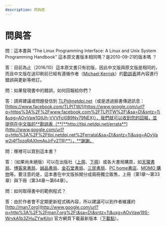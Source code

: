 ```yaml
---
description: 問與答
---
```


# 問與答

問：這本書與 “The Linux Programming Interface: A Linux and Unix System Programming Handbook” 這本原文書版本相同嗎？是2010-09-21的版本嗎 ？

答：目前為止（2016/10）這本原文書只有初版，因此中文版與原文版是相同的，而且中文版在送印刷前已經有遵循作者（[Michael Kerrisk](http://www.google.com/url?q=http%3A%2F%2Fman7.org%2F\&sa=D\&sntz=1\&usg=AOvVaw19S-WrykA1b3ZHuZYwKjIo)）的[勘誤表](http://www.google.com/url?q=http%3A%2F%2Fman7.org%2Ftlpi%2Ferrata%2Findex.html\&sa=D\&sntz=1\&usg=AOvVaw1eS-6qiKHnpJaSl9690c9W)將內容進行錯誤與更新等修訂。

問：如果發現書中的錯誤，如何回報給你們？

答：請將建議或問題發信到 TLPI@netdpi.net（或是透過臉書傳遞訊息：[https://www.facebook.com/TLPITW/](https://www.google.com/url?q=https%3A%2F%2Fwww.facebook.com%2FTLPITW%2F\&sa=D\&sntz=1\&usg=AOvVaw1GtUh-VVVFcI0B9Nv79NEX)），我們就可以收到您的回報，並提供在中文版的**勘誤表（**[**http://tlpi.netdpi.net/errata**](http://www.google.com/url?q=http%3A%2F%2Ftlpi.netdpi.net%2Ferrata\&sa=D\&sntz=1\&usg=AOvVaw2j4fTpzqRAXhmAvJrFv2TR)**），**謝謝。

問：哪裡可以買到這本書？

答：（如果尚未絕版）可以在出版社（[上冊](http://www.google.com/url?q=http%3A%2F%2Fbooks.gotop.com.tw%2Fv\_AXP015800\&sa=D\&sntz=1\&usg=AOvVaw0kGwcT4tsMrll8FivY3fsZ)、[下冊](http://www.google.com/url?q=http%3A%2F%2Fbooks.gotop.com.tw%2Fv\_AXP015900\&sa=D\&sntz=1\&usg=AOvVaw3IkhpwrMNg0JyBBC60AwVU)）或各大書局購買，如[天瓏書局](http://www.google.com/url?q=http%3A%2F%2Fwww.tenlong.com.tw\&sa=D\&sntz=1\&usg=AOvVaw13SMoJwSnSfA\_x54OswUIg)、[博客來書局](http://www.google.com/url?q=http%3A%2F%2Fwww.books.com.tw\&sa=D\&sntz=1\&usg=AOvVaw3EUxTzWqmcenTK7\_7pjkLp)、[誠品書局](http://www.google.com/url?q=http%3A%2F%2Fwww.eslite.com%2F\&sa=D\&sntz=1\&usg=AOvVaw0YBUpbZIATvxjQGoHY8v16)、[金石堂書局](http://www.google.com/url?q=http%3A%2F%2Fwww.kingstone.com.tw\&sa=D\&sntz=1\&usg=AOvVaw2OXLpgZoTdQ5nIWvoKUiri)、[三民書局](http://www.google.com/url?q=http%3A%2F%2Fwww.sanmin.com.tw\&sa=D\&sntz=1\&usg=AOvVaw1taU36nxp71OotgJZh9EHK)、[PC home書店](http://www.google.com/url?q=http%3A%2F%2F24h.pchome.com.tw%2Fbooks%2F\&sa=D\&sntz=1\&usg=AOvVaw1FfE4hBzBhf3T6I6hbhV36)、[MOMO 購物](https://www.google.com/url?q=https%3A%2F%2Fwww.momoshop.com.tw\&sa=D\&sntz=1\&usg=AOvVaw37Qn5p0ACp96D17Uqg4THv)等。要注意的是，這本書在中文版拆開分成兩冊獨立販售，上冊（第1章～第33章）與下冊（第34章～第64章）。

問：如何取得書中的範例程式？

答：由於作者會不定期更新程式碼內容，所以建議可以到作者維護的 [http://man7.org](http://www.google.com/url?q=http%3A%2F%2Fman7.org%2F\&sa=D\&sntz=1\&usg=AOvVaw19S-WrykA1b3ZHuZYwKjIo) 官方網頁下載最新版本（[下載點](http://www.google.com/url?q=http%3A%2F%2Fman7.org%2Ftlpi%2Fcode%2Findex.html\&sa=D\&sntz=1\&usg=AOvVaw0QQAmIiG82EgppDe0cr3wE)）。
